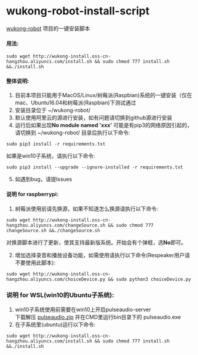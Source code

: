 # wukong-robot-install-script

[wukong-robot](https://github.com/wzpan/wukong-robot) 项目的一键安装脚本

#### 用法:
```shell
sudo wget http://wukong-install.oss-cn-hangzhou.aliyuncs.com/install.sh && sudo chmod 777 install.sh &&./install.sh
```

#### 整体说明:
1. 目前本项目只能用于MacOS/Linux/树莓派(Raspbian)系统的一键安装（仅在mac、Ubuntu16.04和树莓派(Raspbian)下测试通过
2. 安装目录位于 ~/wukong-robot/
3. 默认使用阿里云的源进行安装，如有问题请切换到github源进行安装
4. 运行后如果出现**No module named 'xxx’** 可能是有pip3的网络原因引起的，请切换到 ~/wukong-robot/ 目录后执行以下命令:
```shell
sudo pip3 install -r requirements.txt 
```
如果是win10子系统，请执行以下命令:
```shell
sudo pip3 install --upgrade --ignore-installed -r requirements.txt
```
5. 如遇到bug，请提Issues

#### 说明 for raspberrypi:      
1. 树莓派使用前请先换源，如果不知道怎么换源请执行以下命令:
```shell
sudo wget http://wukong-install.oss-cn-hangzhou.aliyuncs.com/changeSource.sh && sudo chmod 777 changeSource.sh &&./changeSource.sh
```
对换源脚本进行了更新，使其支持最新版系统。开始会有个弹框，选**No**即可。


2. 增加选择录音和播放设备功能，如需使用请执行以下命令(Respeaker用户请不要使用此脚本):
```shell
sudo wget http://wukong-install.oss-cn-hangzhou.aliyuncs.com/choiceDevice.py && sudo python3 choiceDevice.py
```

### 说明 for WSL(win10的Ubuntu子系统):
1. win10子系统使用前需要在win10上开启pulseaudio-server      
    下载解压 [pulseaudio.zip](http://wukong-install.oss-cn-hangzhou.aliyuncs.com/pulseaudio.zip) 并在CMD里运行bin目录下的 pulseaudio.exe
2. 在子系统里(ubuntu)运行以下命令:
```shell
sudo wget http://wukong-install.oss-cn-hangzhou.aliyuncs.com/install.sh && sudo chmod 777 install.sh &&./install.sh
```

